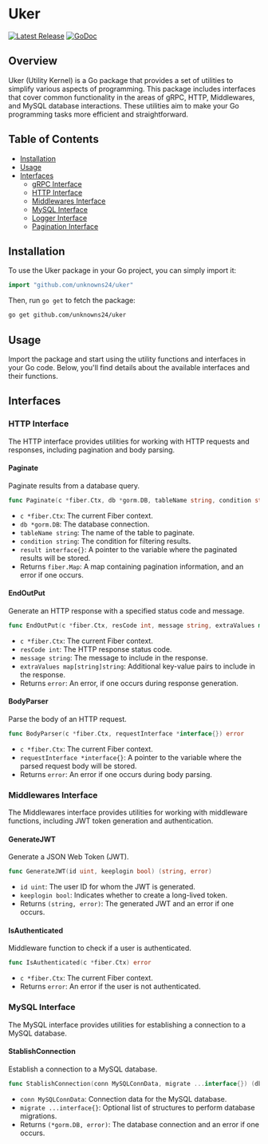 # Uker

[![Latest Release](https://img.shields.io/github/release/unknowns24/uker.svg)](https://github.com/unknowns24/uker/releases)
[![GoDoc](https://godoc.org/github.com/golang/gddo?status.svg)](https://godoc.org/github.com/unknowns24/uker)

## Overview

Uker (Utility Kernel) is a Go package that provides a set of utilities to simplify various aspects of programming. This package includes interfaces that cover common functionality in the areas of gRPC, HTTP, Middlewares, and MySQL database interactions. These utilities aim to make your Go programming tasks more efficient and straightforward.

## Table of Contents

-   [Installation](#installation)
-   [Usage](#usage)
-   [Interfaces](#interfaces)
    -   [gRPC Interface](#grpc-interface)
    -   [HTTP Interface](#http-interface)
    -   [Middlewares Interface](#middlewares-interface)
    -   [MySQL Interface](#mysql-interface)
    -   [Logger Interface](#todo)
    -   [Pagination Interface](#todo)

## Installation

To use the Uker package in your Go project, you can simply import it:

```go
import "github.com/unknowns24/uker"
```

Then, run `go get` to fetch the package:

```bash
go get github.com/unknowns24/uker
```

## Usage

Import the package and start using the utility functions and interfaces in your Go code. Below, you'll find details about the available interfaces and their functions.

## Interfaces

### HTTP Interface

The HTTP interface provides utilities for working with HTTP requests and responses, including pagination and body parsing.

#### Paginate

Paginate results from a database query.

```go
func Paginate(c *fiber.Ctx, db *gorm.DB, tableName string, condition string, result interface{}) (fiber.Map, error)
```

-   `c *fiber.Ctx`: The current Fiber context.
-   `db *gorm.DB`: The database connection.
-   `tableName string`: The name of the table to paginate.
-   `condition string`: The condition for filtering results.
-   `result interface{}`: A pointer to the variable where the paginated results will be stored.
-   Returns `fiber.Map`: A map containing pagination information, and an error if one occurs.

#### EndOutPut

Generate an HTTP response with a specified status code and message.

```go
func EndOutPut(c *fiber.Ctx, resCode int, message string, extraValues map[string]string) error
```

-   `c *fiber.Ctx`: The current Fiber context.
-   `resCode int`: The HTTP response status code.
-   `message string`: The message to include in the response.
-   `extraValues map[string]string`: Additional key-value pairs to include in the response.
-   Returns `error`: An error, if one occurs during response generation.

#### BodyParser

Parse the body of an HTTP request.

```go
func BodyParser(c *fiber.Ctx, requestInterface *interface{}) error
```

-   `c *fiber.Ctx`: The current Fiber context.
-   `requestInterface *interface{}`: A pointer to the variable where the parsed request body will be stored.
-   Returns `error`: An error if one occurs during body parsing.

### Middlewares Interface

The Middlewares interface provides utilities for working with middleware functions, including JWT token generation and authentication.

#### GenerateJWT

Generate a JSON Web Token (JWT).

```go
func GenerateJWT(id uint, keeplogin bool) (string, error)
```

-   `id uint`: The user ID for whom the JWT is generated.
-   `keeplogin bool`: Indicates whether to create a long-lived token.
-   Returns `(string, error)`: The generated JWT and an error if one occurs.

#### IsAuthenticated

Middleware function to check if a user is authenticated.

```go
func IsAuthenticated(c *fiber.Ctx) error
```

-   `c *fiber.Ctx`: The current Fiber context.
-   Returns `error`: An error if the user is not authenticated.

### MySQL Interface

The MySQL interface provides utilities for establishing a connection to a MySQL database.

#### StablishConnection

Establish a connection to a MySQL database.

```go
func StablishConnection(conn MySQLConnData, migrate ...interface{}) (db *gorm.DB, err error)
```

-   `conn MySQLConnData`: Connection data for the MySQL database.
-   `migrate ...interface{}`: Optional list of structures to perform database migrations.
-   Returns `(*gorm.DB, error)`: The database connection and an error if one occurs.
